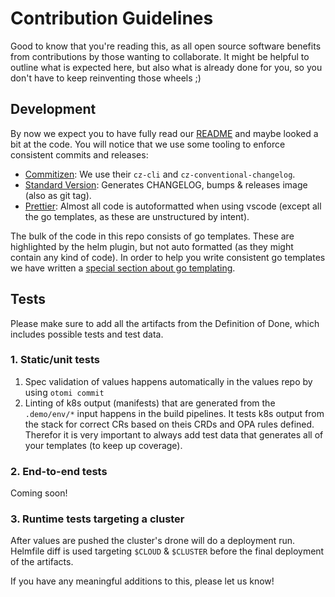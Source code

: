 # Contribution Guidelines

Good to know that you're reading this, as all open source software benefits from contributions by those wanting to collaborate. It might be helpful to outline what is expected here, but also what is already done for you, so you don't have to keep reinventing those wheels ;)

## Development

By now we expect you to have fully read our [README](../README.md) and maybe looked a bit at the code. You will notice that we use some tooling to enforce consistent commits and releases:

- [Commitizen](https://github.com/commitizen): We use their `cz-cli` and `cz-conventional-changelog`.
- [Standard Version](https://github.com/conventional-changelog/standard-version): Generates CHANGELOG, bumps & releases image (also as git tag).
- [Prettier](https://prettier.io): Almost all code is autoformatted when using vscode (except all the go templates, as these are unstructured by intent).

The bulk of the code in this repo consists of go templates. These are highlighted by the helm plugin, but not auto formatted (as they might contain any kind of code). In order to help you write consistent go templates we have written a [special section about go templating](./GO_TEMPLATING.md).

## Tests

Please make sure to add all the artifacts from the Definition of Done, which includes possible tests and test data.

### 1. Static/unit tests

1. Spec validation of values happens automatically in the values repo by using `otomi commit`
2. Linting of k8s output (manifests) that are generated from the `.demo/env/*` input happens in the build pipelines.
   It tests k8s output from the stack for correct CRs based on theis CRDs and OPA rules defined.
   Therefor it is very important to always add test data that generates all of your templates (to keep up coverage).

### 2. End-to-end tests

Coming soon!

### 3. Runtime tests targeting a cluster

After values are pushed the cluster's drone will do a deployment run. Helmfile diff is used targeting `$CLOUD` & `$CLUSTER` before the final deployment of the artifacts.

If you have any meaningful additions to this, please let us know!
